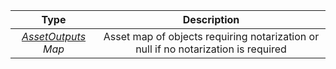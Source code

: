 | Type  | Description |
| :----------------------------------------------------------: | :-----: |
| [*AssetOutputs*](/docs/dev-resources/documentation/javascript-sdk-ref/types#assetoutputs) *Map* | Asset map of objects requiring notarization or null if no notarization is required |
